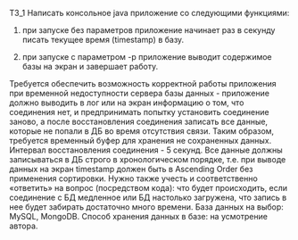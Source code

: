 ТЗ_1
Написать консольное java приложение со следующими функциями:
1. при запуске без параметров приложение начинает раз в секунду писать текущее время
(timestamp) в базу.

2. при запуске с параметром -p приложение выводит содержимое базы на экран и завершает
работу.

Требуется обеспечить возможность корректной работы приложения при
временной недоступности сервера базы данных - приложение должно
выводить в лог или на экран информацию о том, что соединения нет, и
предпринимать попытку установить соединение заново, а после
восстановления соединения записать все данные, которые не попали в
ДБ во время отсутствия связи. Таким образом, требуется временный буфер для хранения не
сохраненных данных. Интервал восстановления соединения - 5 секунд.
Все данные должны записываться в ДБ строго в хронологическом порядке,
т.е. при выводе данных на экран timestamp должен быть в Ascending Order без применения
сортировки.
Нужно также учесть и соответственно «ответить» на вопрос (посредством кода):
что будет происходить, если соединение с БД медленное или БД
настолько загружена, что запись в нее будет забирать достаточно много времени.
База данных на выбор: MySQL, MongoDB.
Способ хранения данных в базе: на усмотрение автора.